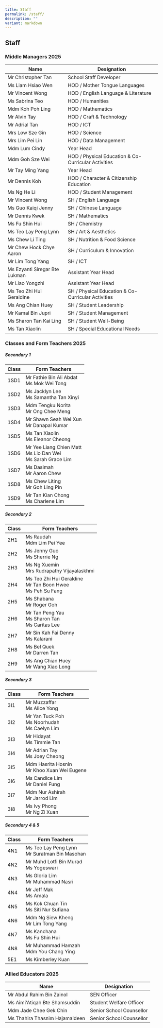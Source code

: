 ```yaml
---
title: Staff
permalink: /staff/
description: ""
variant: markdown
---
```

## Staff

### Middle Managers 2025

| Name  | Designation |
|---|---|
| Mr Christopher Tan | School Staff Developer |
| Ms Liam Hsiao Wen | HOD / Mother Tongue Languages |
| Mr Vincent Wong | HOD / English Language &amp; Literature |
| Ms Sabrina Teo | HOD / Humanities |
| Mdm Koh Poh Ling | HOD / Mathematics |
| Mr Alvin Tay | HOD / Craft &amp; Technology |
| Mr Adrial Tan | HOD / ICT |
| Mrs Low Sze Gin | HOD / Science |
| Mrs Lim Pei Lin | HOD / Data Management |
| Mdm Lum Cindy | Year Head |
| Mdm Goh Sze Wei | HOD / Physical Education &amp; Co-Curricular Activities |
| Mr Tay Ming Yang | Year Head |
| Mr Dennis Koh | HOD / Character &amp; Citizenship Education |
| Ms Ng He Li | HOD / Student Management |
| Mr Vincent Wong | SH / English Language |
| Ms Guo Kaiqi Jenny | SH / Chinese Language |
| Mr Dennis Kwek | SH / Mathematics |
| Ms Fu Shin Hui | SH / Chemistry |
| Ms Teo Lay Peng Lynn | SH / Art &amp; Aesthetics |
| Ms Chew Li Ting | SH / Nutrition &amp; Food Science |
| Mr Chew Hock Chye Aaron | SH / Curriculum &amp; Innovation |
| Mr Lim Tong Yang | SH / ICT |
| Ms Ezyanti Siregar Bte Lukman | Assistant Year Head |
| Mr Liao Yongzhi | Assistant Year Head |
| Ms Teo Zhi Hui Geraldine | SH / Physical Education &amp; Co-Curricular Activities |
| Ms Ang Chian Huey | SH / Student Leadership |
| Mr Kamal Bin Jupri | SH / Student Management |
| Ms Sharon Tan Kai Ling | SH / Student Well-Being |
| Ms Tan Xiaolin | SH / Special Educational Needs |

### Classes and Form Teachers 2025

##### Secondary 1

| Class | Form Teachers |
|---|---|
| 1SD1 | Mr Fathie Bin Ali Abdat<br>Ms Mok Wei Tong |
| 1SD2 | Ms Jacklyn Lee<br>Ms Samantha Tan Xinyi |
| 1SD3 | Mdm Tengku Norita<br>Mr Ong Chee Meng |
| 1SD4 | Mr Shawn Seah Wei Xun<br>Mr Danapal Kumar |
| 1SD5 | Ms Tan Xiaolin<br>Ms Eleanor Cheong |
| 1SD6 | Mr Yee Liang Chien Matt<br>Ms Lio Dan Wei<br>Ms Sarah Grace Lim |
| 1SD7 | Ms Dasimah<br>Mr Aaron Chew |
| 1SD8 | Ms Chew Liting<br>Mr Goh Ling Pin |
| 1SD9 | Mr Tan Kian Chong<br>Ms Charlene Lim |

##### Secondary 2

| Class | Form Teachers |
|---|---|
| 2H1 | Ms Raudah<br>Mdm Lim Pei Yee |
| 2H2 | Ms Jenny Guo<br>Ms Sherrie Ng |
| 2H3 | Ms Ng Xuemin<br>Mrs Rudrapathy Vijayalaskhmi |
| 2H4 | Ms Teo Zhi Hui Geraldine<br>Mr Tan Boon Hwee<br>Ms Peh Su Fang |
| 2H5 | Ms Shabana<br>Mr Roger Goh |
| 2H6 | Mr Tan Peng Yau <br>Ms Sharon Tan<br>Ms Caritas Lee |
| 2H7 | Mr Sin Kah Fai Denny<br>Ms Kalarani |
| 2H8 | Ms Bel Quek<br>Mr Darren Tan |
| 2H9 | Ms Ang Chian Huey<br>Mr Wang Xiao Long |

##### Secondary 3

| Class | Form Teachers |
|---|---|
| 3I1 |Mr Muzzaffar<br>Ms Alice Yong |
| 3I2 |Mr Yan Tuck Poh<br>Ms Noorhudah<br>Ms Caelyn Lim |
| 3I3 |Mr Hidayat<br>Ms Timmie Tan |
| 3I4 |Mr Adrian Tay<br>Ms Joey Cheong |
| 3I5 |Mdm Hasrita Hosnin<br>Mr Khoo Xuan Wei Eugene |
| 3I6 |Ms Candice Lim<br>Mr Daniel Fung |
| 3I7 |Mdm Nur Ashirah<br>Mr Jarrod Lim |
| 3I8 |Ms Ivy Phong<br>Mr Ng Zi Xuan |

##### Secondary 4 &amp; 5

| Class | Form Teachers |
|---|---|
| 4N1 | Ms Teo Lay Peng Lynn<br>Mr Suratman Bin Masohan |
| 4N2 | Mr Muhd Lotfi Bin Murad<br>Ms Yogeswari |
| 4N3 | Ms Gloria Lim<br>Mr Muhammad Nasri |
| 4N4 | Mr Jeff Mak<br>Ms Amala |
| 4N5 | Ms Kok Chuan Tin<br>Ms Siti Nur Sufiana |
| 4N6 | Mdm Ng Siew Kheng<br>Mr Lim Tong Yang |
| 4N7 | Ms Kanchana<br>Ms Fu Shin Hui |
| 4N8 | Mr Muhammad Hamzah<br>Mdm You Chang Ying |
| 5E1 |Ms Kimberley Kuan |

### Allied Educators 2025

| Name | Designation |
|---|---|
| Mr Abdul Rahim Bin Zainol<br> | SEN Officer<br> |
| Ms Aimi'Atiqah Bte Shamsuddin | Student Welfare Officer<br> |
| Mdm Jade Chee Gek Chin<br>| Senior School Counsellor<br> |
| Ms Thahira Thasnim Hajamaideen<br> | Senior School Counsellor<br> |